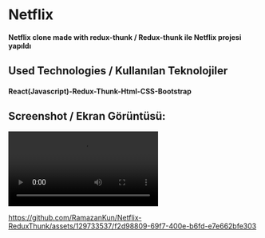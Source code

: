<h1>Netflix</h1>
<h4> Netflix clone made with redux-thunk / Redux-thunk ile Netflix projesi yapıldı</h4>


<h2>Used Technologies / Kullanılan Teknolojiler</h2>
<h4>React(Javascript)-Redux-Thunk-Html-CSS-Bootstrap</h4>

<h2>Screenshot / Ekran Görüntüsü:</h2>

![](netflix.mp4)

https://github.com/RamazanKun/Netflix-ReduxThunk/assets/129733537/f2d98809-69f7-400e-b6fd-e7e662bfe303

